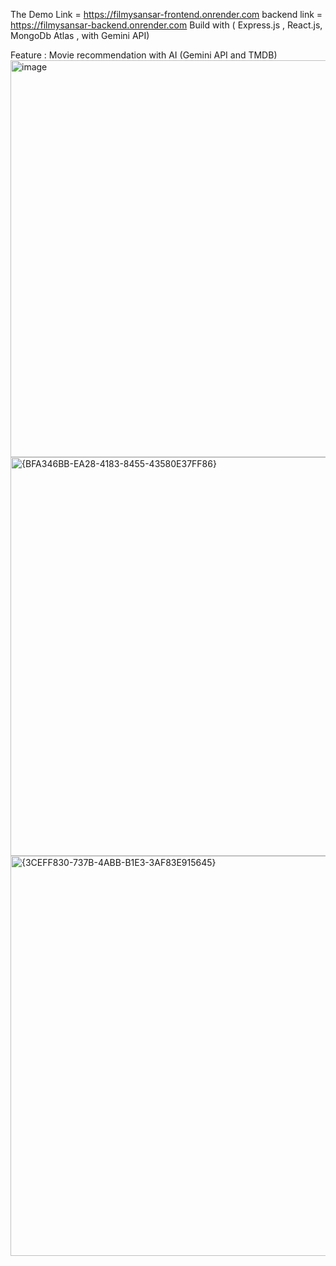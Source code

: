 The Demo Link = https://filmysansar-frontend.onrender.com
backend link = https://filmysansar-backend.onrender.com
Build with ( Express.js , React.js, MongoDb Atlas , with Gemini API)

Feature : Movie recommendation with AI (Gemini API and TMDB)
<img width="1363" height="635" alt="image" src="https://github.com/user-attachments/assets/c8d3e4cd-67c6-458b-9113-2aaa8af12e5a" />
<img width="1356" height="638" alt="{BFA346BB-EA28-4183-8455-43580E37FF86}" src="https://github.com/user-attachments/assets/7e8db3c7-2782-4858-91bf-f78dd42d5cf3" />
<img width="1344" height="640" alt="{3CEFF830-737B-4ABB-B1E3-3AF83E915645}" src="https://github.com/user-attachments/assets/dd8f9c18-e48e-4699-8a5e-71ed6ecb4faf" />





